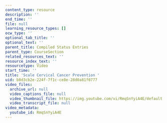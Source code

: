 ```yaml
---
content_type: resource
description: ''
end_time: ''
file: null
learning_resource_types: []
ocw_type: ''
optional_tab_title: ''
optional_text: ''
parent_title: Compiled Status Entries
parent_type: CourseSection
related_resources_text: ''
resource_index_text: ''
resourcetype: Video
start_time: ''
title: 'Scale Cervical Cancer Prevention '
uid: b8d3cb2e-224f-7f1c-ce8e-28d0a81f0777
video_files:
  archive_url: null
  video_captions_file: null
  video_thumbnail_file: https://img.youtube.com/vi/RmqSnYyiA4E/default.jpg
  video_transcript_file: null
video_metadata:
  youtube_id: RmqSnYyiA4E
---
```

